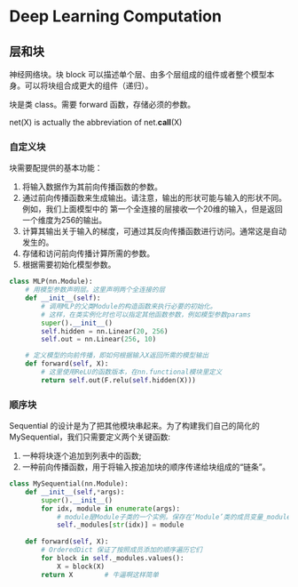 # Deep Learning Computation
## 层和块
神经网络块。块 block 可以描述单个层、由多个层组成的组件或者整个模型本身。可以将块组合成更大的组件（递归）。

块是类 class。需要 forward 函数，存储必须的参数。

net(X) is actually the abbreviation of net.__call__(X)
### 自定义块
块需要配提供的基本功能：
1. 将输入数据作为其前向传播函数的参数。
2. 通过前向传播函数来生成输出。请注意，输出的形状可能与输入的形状不同。例如，我们上面模型中的 第一个全连接的层接收一个20维的输入，但是返回一个维度为256的输出。
3. 计算其输出关于输入的梯度，可通过其反向传播函数进行访问。通常这是自动发生的。
4. 存储和访问前向传播计算所需的参数。
5. 根据需要初始化模型参数。
```python
class MLP(nn.Module):
    # 用模型参数声明层。这里声明两个全连接的层
    def __init__(self):
        # 调用MLP的父类Module的构造函数来执行必要的初始化。
        # 这样，在类实例化时也可以指定其他函数参数，例如模型参数params
        super().__init__()
        self.hidden = nn.Linear(20, 256)
        self.out = nn.Linear(256, 10)

    # 定义模型的向前传播，即如何根据输入X返回所需的模型输出
    def forward(self, X):
        # 这里使用ReLU的函数版本，在nn.functional模块里定义
        return self.out(F.relu(self.hidden(X)))
```

### 顺序块
Sequential 的设计是为了把其他模块串起来。为了构建我们自己的简化的 MySequential，我们只需要定义两个关键函数:
1. 一种将块逐个追加到列表中的函数;
2. 一种前向传播函数，用于将输入按追加块的顺序传递给块组成的“链条”。
```py
class MySequential(nn.Module):
    def __init__(self,*args):
        super().__init__()
        for idx, module in enumerate(args):
            # module是Module子类的一个实例。保存在‘Module’类的成员变量_modules里。_module的类型是OrderedDict
            self._modules[str(idx)] = module
    
    def forward(self, X):
        # OrderedDict 保证了按照成员添加的顺序遍历它们
        for block in self._modules.values():
            X = block(X)
        return X        # 牛逼啊这样简单
```









